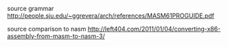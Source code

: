 
source grammar
  http://people.sju.edu/~ggrevera/arch/references/MASM61PROGUIDE.pdf

source comparison to nasm
  http://left404.com/2011/01/04/converting-x86-assembly-from-masm-to-nasm-3/
